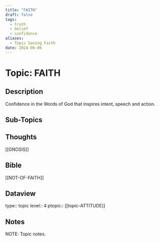```yaml
---
title: "FAITH"
draft: false
tags:
  - truth
  - belief
  - confidence
aliases:
  - Topic Saving Faith
date: 2024-06-06
---
```

# Topic: FAITH
## Description
Confidence in the Words of God that inspires intent, speech and action.

## Sub-Topics


## Thoughts
[[GNOSIS]]

## Bible
[[NOT-OF-FAITH]]

## Dataview
type:: topic
level:: 4
ptopic:: [[topic-ATTITUDE]]

## Notes
NOTE: Topic notes.